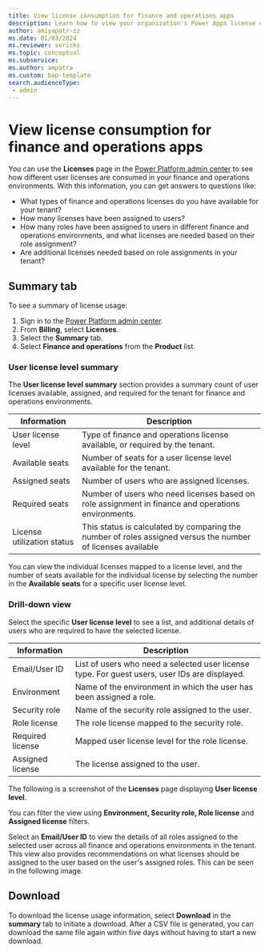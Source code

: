 ```yaml
---
title: View license consumption for finance and operations apps 
description: Learn how to view your organization's Power Apps license consumption for finance and operations apps. 
author: amiyapatr-zz
ms.date: 01/03/2024
ms.reviewer: sericks
ms.topic: conceptual
ms.subservice:
ms.author: ampatra
ms.custom: bap-template
search.audienceType: 
 - admin
---
```


# View license consumption for finance and operations apps

<!-- fwlink: https://go.microsoft.com/fwlink/?linkid=2206011 -->


You can use the **Licenses** page in the [Power Platform admin center](https://admin.powerplatform.microsoft.com/) to see how different user licenses are consumed in your finance and operations environments. With this information, you can get answers to questions like:

- What types of finance and operations licenses do you have available for your tenant?
- How many licenses have been assigned to users?
- How many roles have been assigned to users in different finance and operations environments, and what licenses are needed based on their role assignment?
- Are additional licenses needed based on role assignments in your tenant?


## Summary tab

To see a summary of license usage:

1. Sign in to the [Power Platform admin center](https://admin.powerplatform.microsoft.com/).
1. From **Billing**, select **Licenses**.
1. Select the **Summary** tab.
1. Select **Finance and operations** from the **Product** list.

### User license level summary

The **User license level summary** section provides a summary count of user licenses available, assigned, and required for the tenant for finance and operations environments.

| Information | Description |
| ------- | ----------- |
| User license level | Type of finance and operations license available, or required by the tenant. |
| Available seats | Number of seats for a user license level available for the tenant. |
| Assigned seats | Number of users who are assigned licenses. |
| Required seats | Number of users who need licenses based on role assignment in finance and operations environments. |
| License utilization status | This status is calculated by comparing the number of roles assigned versus the number of licenses available |

You can view the individual licenses mapped to a license level, and the number of seats available for the individual license by selecting the number in the **Available seats** for a specific user license level.

### Drill-down view

Select the specific **User license level** to see a list, and additional details of users who are required to have the selected license.

| Information | Description |
| ------- | ----------- |
| Email/User ID | List of users who need a selected user license type. For guest users, user IDs are displayed. |
| Environment | Name of the environment in which the user has been assigned a role. |
| Security role | Name of the security role assigned to the user. |
| Role license | The role license mapped to the security role. |
| Required license | Mapped user license level for the role license. |
| Assigned license | The license assigned to the user. |

The following is a screenshot of the **Licenses** page displaying **User license level**.

You can filter the view using **Environment, Security role, Role license** and **Assigned license** filters.

Select an **Email/User ID** to view the details of all roles assigned to the selected user across all finance and operations environments in the tenant. This view also provides recommendations on what licenses should be assigned to the user based on the user's assigned roles. This can be seen in the following image.

## Download

To download the license usage information, select **Download** in the **summary** tab to initiate a download. After a CSV file is generated, you can download the same file again within five days without having to start a new download.
